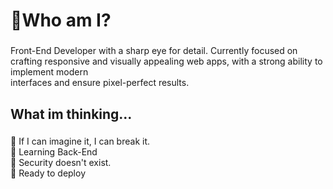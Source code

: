 <h1 align="left">🦉Who am I?</h1>

###

<p align="left">Front-End Developer with a sharp eye for detail. Currently focused on<br>crafting responsive and visually appealing web apps, with a strong ability to implement modern<br>interfaces and ensure pixel-perfect results.</p>

###

<h2 align="left">What im thinking...</h2>

###

<p align="left">🍁 If I can imagine it, I can break it. <br>🍂 Learning Back-End <br>🎻 Security doesn't exist. <br> 🐙 Ready to deploy</p>


